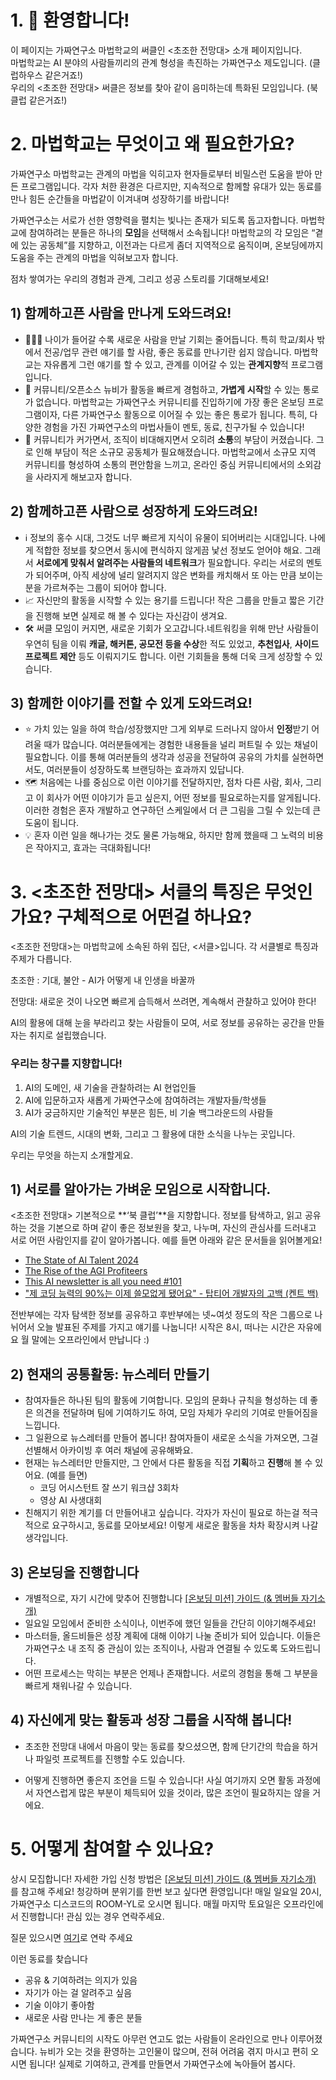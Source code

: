 # 1. 👋 환영합니다!

이 페이지는 가짜연구소 마법학교의 써클인 <초조한 전망대> 소개 페이지입니다.  
마법학교는 AI 분야의 사람들끼리의 관계 형성을 촉진하는 가짜연구소 제도입니다. (클럽하우스 같은거죠!)  
우리의 <초조한 전망대> 써클은 정보를 찾아 같이 음미하는데 특화된 모임입니다.  (북 클럽 같은거죠!) 

# 2. 마법학교는 무엇이고 왜 필요한가요?

가짜연구소 마법학교는 관계의 마법을 익히고자 현자들로부터 비밀스런 도움을 받아 만든 프로그램입니다. 각자 처한 환경은 다르지만, 지속적으로 함께할 유대가 있는 동료를 만나 힘든 순간들을 마법같이 이겨내며 성장하기를 바랍니다! 

가짜연구소는 서로가 선한 영향력을 펼치는 빛나는 존재가 되도록 돕고자합니다. 마법학교에 참여하려는 분들은 하나의 **모임**을 선택해서 소속됩니다! 마법학교의 각 모임은 “곁에 있는 공동체”를 지향하고, 이전과는 다르게 좀더 지역적으로 움직이며, 온보딩에까지 도움을 주는 관계의 마법을 익혀보고자 합니다. 

점차 쌓여가는 우리의 경험과 관계, 그리고 성공 스토리를 기대해보세요! 


## 1) 함께하고픈 사람을 만나게 도와드려요!
- 🧑‍🤝‍🧑 나이가 들어갈 수록 새로운 사람을 만날 기회는 줄어듭니다. 특히 학교/회사 밖에서 전공/업무 관련 얘기를 할 사람, 좋은 동료를 만나기란 쉽지 않습니다. 마법학교는 자유롭게 그런 얘기를 할 수 있고, 관계를 이어갈 수 있는 **관계지향**적 프로그램입니다.
- 🤗  커뮤니티/오픈소스 뉴비가 활동을 빠르게 경험하고, **가볍게** **시작**할 수 있는 통로가 없습니다. 마법학교는 가짜연구소 커뮤니티를 진입하기에 가장 좋은 온보딩 프로그램이자, 다른 가짜연구소 활동으로 이어질 수 있는 좋은 통로가 됩니다. 특히, 다양한 경험을 가진 가짜연구소의 마법사들이 멘토, 동료, 친구가될 수 있습니다!
- 💬  커뮤니티가 커가면서, 조직이 비대해지면서 오히려 **소통**의 부담이 커졌습니다. 그로 인해 부담이 적은 소규모 공동체가 필요해졌습니다. 마법학교에서 소규모 지역 커뮤니티를 형성하여 소통의 편안함을 느끼고, 온라인 중심 커뮤니티에서의 소외감을 사라지게 해보고자 합니다.

## 2) 함께하고픈 사람으로 성장하게 도와드려요!
- ℹ️ 정보의 홍수 시대,  그것도 너무 빠르게 지식이 유물이 되어버리는 시대입니다. 나에게 적합한 정보를 찾으면서 동시에 편식하지 않게끔 낯선 정보도 얻어야 해요. 그래서 **서로에게 맞춰서 알려주는 사람들의 네트워크**가 필요합니다. 우리는 서로의 멘토가 되어주며, 아직 세상에 널리 알려지지 않은 변화를 캐치해서 또 아는 만큼 보이는 분을 가르쳐주는 그룹이 되어야 합니다.  
- 📈 자신만의 활동을 시작할 수 있는 용기를 드립니다! 작은 그룹을 만들고 짧은 기간을 진행해 보면 실제로 해 볼 수 있다는 자신감이 생겨요. 
- 🛠️ 써클 모임이 커지면, 새로운 기회가 오고갑니다.네트워킹을 위해 만난 사람들이 우연히 팀을 이뤄 **캐글, 해커톤, 공모전 등을 수상**한 적도 있었고, **추천입사**, **사이드프로젝트 제안** 등도 이뤄지기도 합니다. 이런 기회들을 통해 더욱 크게 성장할 수 있습니다.

## 3) 함께한 이야기를 전할 수 있게 도와드려요!
- ⭐ 가치 있는 일을 하여 학습/성장했지만 그게 외부로 드러나지 않아서 **인정**받기 어려울 때가 많습니다. 여러분들에게는 경험한 내용들을 널리 퍼트릴 수 있는 채널이 필요합니다. 이를 통해 여러분들의 생각과 성공을 전달하여 공유의 가치를 실현하면서도, 여러분들이 성장하도록 브랜딩하는 효과까지 있답니다.
- 🗺️ 처음에는 나를 중심으로 이런 이야기를 전달하지만, 점차 다른 사람, 회사, 그리고 이 회사가 어떤 이야기가 듣고 싶은지, 어떤 정보를 필요로하는지를 알게됩니다. 이러한 경험은 혼자 개발하고 연구하던 스케일에서 더 큰 그림을 그릴 수 있는데 큰 도움이 됩니다.
- 💡 혼자 이런 일을 해나가는 것도 물론 가능해요, 하지만 함께 했을때 그 노력의 비용은 작아지고, 효과는 극대화됩니다!

# 3. <초조한 전망대> 서클의 특징은 무엇인가요?  구체적으로 어떤걸 하나요?

<초조한 전망대>는 마법학교에 소속된 하위 집단, <서클>입니다. 각 서클별로 특징과 주제가 다릅니다. 

초조한 : 기대, 불안 - AI가 어떻게 내 인생을 바꿀까 

전망대: 새로운 것이 나오면 빠르게 습득해서 쓰려면, 계속해서 관찰하고 있어야 한다! 

AI의 활용에 대해 눈을 부라리고 찾는 사람들이 모여, 서로 정보를 공유하는 공간을 만들자는 취지로 설립했습니다. 

### 우리는 창구를 지향합니다! 
1. AI의 도메인, 새 기술을 관찰하려는 AI 현업인들 
2. AI에 입문하고자 새롭게 가짜연구소에 참여하려는 개발자들/학생들 
3. AI가 궁금하지만 기술적인 부분은 힘든, 비 기술 백그라운드의 사람들 

AI의 기술 트렌드, 시대의 변화, 그리고 그 활용에 대한 소식을 나누는 곳입니다. 

우리는 무엇을 하는지 소개할게요. 

## 1) 서로를 알아가는 가벼운 모임으로 시작합니다.
<초조한 전망대> 기본적으로 **‘북 클럽’**을 지향합니다. 정보를 탐색하고, 읽고 공유하는 것을 기본으로 하며 같이 좋은 정보원을 찾고, 나누며, 자신의 관심사를 드러내고 서로 어떤 사람인지를 같이 알아가봅니다.
예를 들면 아래와 같은 문서들을 읽어볼게요! 
- [The State of AI Talent 2024](https://www.thezeki.com/the-state-of-ai-talent-2024-free-digital-version)
- [The Rise of the AGI Profiteers](https://www.ai-supremacy.com/p/the-rise-of-the-agi-profiteers) 
- [This AI newsletter is all you need #101](https://newsletter.towardsai.net/p/this-ai-newsletter-is-all-you-need-ee7) 
- ["제 코딩 능력의 90%는 이제 쓸모없게 됐어요" - 탑티어 개발자의 고백 (켄트 백)](https://maily.so/devpill/posts/8fd0dcfa) 

전반부에는 각자 탐색한 정보를 공유하고 후반부에는 넷~여섯 정도의 작은 그룹으로 나뉘어서 오늘 발표된 주제를 가지고 얘기를 나눕니다! 시작은 8시, 떠나는 시간은 자유에요 
월 말에는 오프라인에서 만납니다 :) 

## 2) 현재의 공통활동: 뉴스레터 만들기 

- 참여자들은 하나된 팀의 활동에 기여합니다. 모임의 문화나 규칙을 형성하는 데 좋은 의견을 전달하며 팀에 기여하기도 하여, 모임 자체가 우리의 기여로 만들어짐을 느낍니다.
- 그 일환으로 뉴스레터를 만들어 봅니다! 참여자들이 새로운 소식을 가져오면, 그걸 선별해서 아카이빙 후 여러 채널에 공유해봐요. 
- 현재는 뉴스레터만 만들지만, 그 안에서 다른 활동을 직접 **기획**하고 **진행**해 볼 수 있어요. (예를 들면)
    - 코딩 어시스턴트 잘 쓰기 워크샵 3회차
    - 영상 AI 사생대회
- 친해지기 위한 계기를 더 만들어내고 싶습니다. 각자가 자신이 필요로 하는걸 적극적으로 요구하시고, 동료를 모아보세요! 이렇게 새로운 활동을 차차 확장시켜 나갈 생각입니다. 

## 3) 온보딩을 진행합니다 

- 개별적으로, 자기 시간에 맞추어 진행합니다 [[온보딩 미션] 가이드 (& 멤버들 자기소개)](https://github.com/Pseudo-Lab/impatient-observatory/discussions/11)
- 일요일 모임에서 준비한 소식이나, 이번주에 했던 일들을 간단히 이야기해주세요! 
- 마스터들, 올드비들은 성장 계획에 대해 이야기 나눌 준비가 되어 있습니다. 이들은 가짜연구소 내 조직 중 관심이 있는 조직이나, 사람과 연결될 수 있도록 도와드립니다.
- 어떤 프로세스는 막히는 부분은 언제나 존재합니다. 서로의 경험을 통해 그 부분을 빠르게 채워나갈 수 있습니다.

## 4) 자신에게 맞는 활동과 성장 그룹을 시작해 봅니다! 

- 초조한 전망대 내에서 마음이 맞는 동료를 찾으셨으면, 함께 단기간의 학습을 하거나 파일럿 프로젝트를 진행할 수도 있습니다.

- 어떻게 진행하면 좋은지 조언을 드릴 수 있습니다! 사실 여기까지 오면 활동 과정에서 자연스럽게 많은 부분이 체득되어 있을 것이라, 많은 조언이 필요하지는 않을 거에요.  


# 5. 어떻게 참여할 수 있나요?

상시 모집합니다! 자세한 가입 신청 방법은 [[온보딩 미션] 가이드 (& 멤버들 자기소개)](https://github.com/Pseudo-Lab/impatient-observatory/discussions/11) 를 참고해 주세요! 
청강하며 분위기를 한번 보고 싶다면 환영입니다! 매일 일요일 20시, 가짜연구소 디스코드의 ROOM-YL로 오시면 됩니다. 
매월 마지막 토요일은 오프라인에서 진행합니다! 관심 있는 경우 연락주세요. 

질문 있으시면 [여기](https://open.kakao.com/o/s9284d9g)로 연락 주세요 

이런 동료를 찾습니다 

- 공유 & 기여하려는 의지가 있음 
- 자기가 아는 걸 알려주고 싶음 
- 기술 이야기 좋아함
- 새로운 사람 만나는 게 좋은 분들

가짜연구소 커뮤니티의 시작도 아무런 연고도 없는 사람들이 온라인으로 만나 이루어졌습니다. 뉴비가 오는 것을 환영하는 고인물이 많으며, 전혀 어려움 겪지 마시고 편히 오시면 됩니다! 실제로 기여하고, 관계를 만들면서 가짜연구소에 녹아들어 봅시다.
